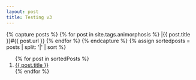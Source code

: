 ```yaml
---
layout: post
title: Testing v3
---
```


{% capture posts %}
  {% for post in site.tags.animorphosis %}
  |{{ post.title }}#{{ post.url }}
  {% endfor %}
{% endcapture %}
{% assign sortedposts = posts | split: '|' | sort %}
<ol>
  {% for post in sortedPosts %}
  <li><a href="{{ site.baseurl }}{{ post.url }}">{{ post.title }}</a></li>
{% endfor %}
</ol>
